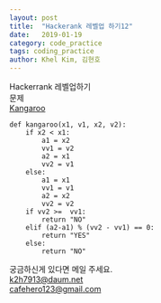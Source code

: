 ```yaml
---
layout: post
title:  "Hackerank 레벨업 하기12"
date:   2019-01-19
category: code_practice
tags: coding_practice
author: Khel Kim, 김현호
---
```


Hackerrank 레벨업하기  
문제  
[Kangaroo](https://www.hackerrank.com/challenges/kangaroo/problem)

~~~
def kangaroo(x1, v1, x2, v2):
    if x2 < x1:
        a1 = x2
        vv1 = v2
        a2 = x1
        vv2 = v1
    else:
        a1 = x1
        vv1 = v1
        a2 = x2
        vv2 = v2
    if vv2 >=  vv1:
        return "NO"
    elif (a2-a1) % (vv2 - vv1) == 0:
        return "YES"
    else:
        return "NO"
~~~

궁금하신게 있다면 메일 주세요.  
k2h7913@daum.net  
cafehero123@gmail.com
